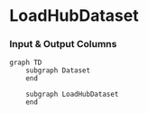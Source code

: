 # LoadHubDataset











### Input & Output Columns

``` mermaid
graph TD
	subgraph Dataset
	end

	subgraph LoadHubDataset
	end


```









